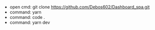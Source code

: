 * open cmd: git clone https://github.com/Debos602/Dashboard_spa.git
* command: yarn
* command: code .
* command: yarn dev
